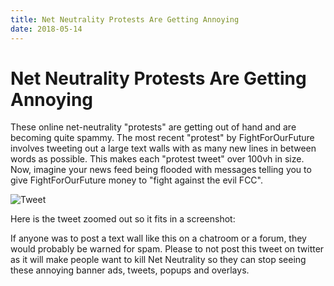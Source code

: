 ```yaml
---
title: Net Neutrality Protests Are Getting Annoying
date: 2018-05-14
---
```

<h1>Net Neutrality Protests Are Getting Annoying</h1>
<p>These online net-neutrality "protests" are getting out of hand and are becoming quite spammy. The most recent "protest" by FightForOurFuture involves tweeting out a large text walls with as many new lines in between words as possible. This makes each "protest tweet" over 100vh in size. Now, imagine your news feed being flooded with messages telling you to give FightForOurFuture money to "fight against the evil FCC".</p>

<img src="tweet.png" alt="Tweet">

<p>Here is the tweet zoomed out so it fits in a screenshot:</p>

<p>If anyone was to post a text wall like this on a chatroom or a forum, they would probably be warned for spam. Please to not post this tweet on twitter as it will make people want to kill Net Neutrality so they can stop seeing these annoying banner ads, tweets, popups and overlays.</p>
